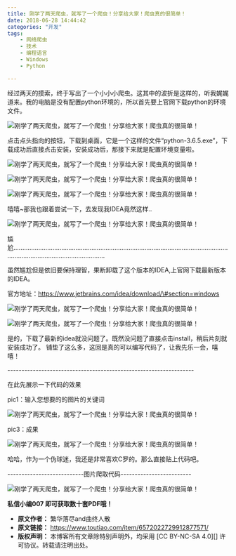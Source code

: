```yaml
---
title: 刚学了两天爬虫，就写了一个爬虫！分享给大家！爬虫真的很简单！
date: 2018-06-28 14:44:42
categories: "开发"
tags:
	- 网络爬虫
	- 技术
	- 编程语言
	- Windows
	- Python

---
```


经过两天的摸索，终于写出了一个小小小爬虫。这其中的波折是这样的，听我娓娓道来。我的电脑是没有配置python环境的，所以首先要上官网下载python的环境文件。

![刚学了两天爬虫，就写了一个爬虫！分享给大家！爬虫真的很简单！][IYNQ-VA2M-NB3U.jpg]

点击点头指向的按钮，下载到桌面，它是一个这样的文件“python-3.6.5.exe”，下载成功后直接点击安装，安装成功后，那接下来就是配置环境变量啦。

![刚学了两天爬虫，就写了一个爬虫！分享给大家！爬虫真的很简单！][BZEJ-A332-YFM2.jpg]

![刚学了两天爬虫，就写了一个爬虫！分享给大家！爬虫真的很简单！][ZIQE-JJBY-Z3YR.jpg]

![刚学了两天爬虫，就写了一个爬虫！分享给大家！爬虫真的很简单！][NV6B-MBRF-NRRQ.jpg]

嘻嘻~那我也跟着尝试一下，去发现我IDEA竟然这样..

![刚学了两天爬虫，就写了一个爬虫！分享给大家！爬虫真的很简单！][FZEY-IRVE-JQU3.jpg]

尴尬................................................................................................................................................................................

虽然尴尬但是依旧要保持理智，果断卸载了这个版本的IDEA,上官网下载最新版本的IDEA。

官方地址：https://www.jetbrains.com/idea/download/\#section=windows

![刚学了两天爬虫，就写了一个爬虫！分享给大家！爬虫真的很简单！][YVMR-ZVAI-ARNI.jpg]

![刚学了两天爬虫，就写了一个爬虫！分享给大家！爬虫真的很简单！][IUFE-7NMQ-Q6R3.jpg]

是的，下载了最新的idea就没问题了。既然没问题了直接点击install，稍后片刻就安装成功了。 铺垫了这么多，这回是真的可以编写代码了，让我先乐一会，嘻嘻！

\------------------------------------------------------------------

在此先展示一下代码的效果

pic1：输入您想要的的图片的关键词

![刚学了两天爬虫，就写了一个爬虫！分享给大家！爬虫真的很简单！][VRAB-FNNV-JNBE.jpg]

pic3：成果

![刚学了两天爬虫，就写了一个爬虫！分享给大家！爬虫真的很简单！][IVYR-MFUU-NMB2.jpg]

哈哈，作为一个伪球迷，我还是非常喜欢C罗的。那么直接贴上代码吧。

\---------------------------图片爬取代码-------------------------

![刚学了两天爬虫，就写了一个爬虫！分享给大家！爬虫真的很简单！][E6ZY-RIVJ-ZB7V.jpg]

**私信小编007 即可获取数十套PDF哦！**


[IYNQ-VA2M-NB3U.jpg]: static/resources/crawler/IYNQ-VA2M-NB3U.jpg
[BZEJ-A332-YFM2.jpg]: static/resources/crawler/BZEJ-A332-YFM2.jpg
[ZIQE-JJBY-Z3YR.jpg]: static/resources/crawler/ZIQE-JJBY-Z3YR.jpg
[NV6B-MBRF-NRRQ.jpg]: static/resources/crawler/NV6B-MBRF-NRRQ.jpg
[FZEY-IRVE-JQU3.jpg]: static/resources/crawler/FZEY-IRVE-JQU3.jpg
[YVMR-ZVAI-ARNI.jpg]: static/resources/crawler/YVMR-ZVAI-ARNI.jpg
[IUFE-7NMQ-Q6R3.jpg]: static/resources/crawler/IUFE-7NMQ-Q6R3.jpg
[VRAB-FNNV-JNBE.jpg]: static/resources/crawler/VRAB-FNNV-JNBE.jpg
[IVYR-MFUU-NMB2.jpg]: static/resources/crawler/IVYR-MFUU-NMB2.jpg
[E6ZY-RIVJ-ZB7V.jpg]: static/resources/crawler/E6ZY-RIVJ-ZB7V.jpg
 *  **原文作者：** 繁华落尽and曲终人散
 *  **原文链接：** https://www.toutiao.com/item/6572022729912877571/
 *  **版权声明：** 本博客所有文章除特别声明外，均采用 [CC BY-NC-SA 4.0][] 许可协议。转载请注明出处。
